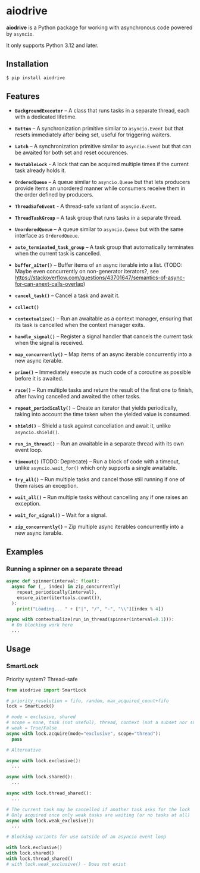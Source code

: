 # aiodrive

**aiodrive** is a Python package for working with asynchronous code powered by `asyncio`.

It only supports Python 3.12 and later.


## Installation

```sh
$ pip install aiodrive
```


## Features

- **`BackgroundExecutor`** – A class that runs tasks in a separate thread, each
  with a dedicated lifetime.
- **`Button`** – A synchronization primitive similar to `asyncio.Event` but that
  resets immediately after being set, useful for triggering waiters.
- **`Latch`** – A synchronization primitive similar to `asyncio.Event` but that
  can be awaited for both set and reset occurences.
- **`NestableLock`** - A lock that can be acquired multiple times if the current
  task already holds it.
- **`OrderedQueue`** – A queue similar to `asyncio.Queue` but that lets
  producers provide items an unordered manner while consumers receive them in
  the order defined by producers.
- **`ThreadSafeEvent`** - A thread-safe variant of `asyncio.Event`.
- **`ThreadTaskGroup`** – A task group that runs tasks in a separate thread.
- **`UnorderedQueue`** – A queue similar to `asyncio.Queue` but with the same
  interface as `OrderedQueue`.

- **`auto_terminated_task_group`** – A task group that automatically terminates
  when the current task is cancelled.
- **`buffer_aiter()`** – Buffer items of an async iterable into a list. (TODO:
  Maybe even concurrently on non-generator iterators?, see
  https://stackoverflow.com/questions/43701647/semantics-of-async-for-can-anext-calls-overlap)
- **`cancel_task()`** – Cancel a task and await it.
- **`collect()`**
- **`contextualize()`** – Run an awaitable as a context manager, ensuring that
  its task is cancelled when the context manager exits.
- **`handle_signal()`** – Register a signal handler that cancels the current
  task when the signal is received.
- **`map_concurrently()`** – Map items of an async iterable concurrently into a
  new async iterable.
- **`prime()`** – Immediately execute as much code of a coroutine as possible
  before it is awaited.
- **`race()`** – Run multiple tasks and return the result of the first one to
  finish, after having cancelled and awaited the other tasks.
- **`repeat_periodically()`** – Create an iterator that yields periodically,
  taking into account the time taken when the yielded value is consumed.
- **`shield()`** – Shield a task against cancellation and await it, unlike
  `asyncio.shield()`.
- **`run_in_thread()`** – Run an awaitable in a separate thread with its
  own event loop.
- **`timeout()`** (TODO: Deprecate) – Run a block of code with a timeout, unlike
  `asyncio.wait_for()` which only supports a single awaitable.
- **`try_all()`** – Run multiple tasks and cancel those still running if one of
  them raises an exception.
- **`wait_all()`** – Run multiple tasks without cancelling any if one raises an
  exception.
- **`wait_for_signal()`** – Wait for a signal.
<!-- - **`wrap_anext()**` - Wrap every iteration of an async iterator with an
  abstract context manager.
  Not sure about that one - this is could also exist for sync iterators on sync context managers, and yet this use case never came up.
  -->
- **`zip_concurrently()`** – Zip multiple async iterables concurrently into a
  new async iterable.


## Examples


### Running a spinner on a separate thread

```py
async def spinner(interval: float):
  async for (_, index) in zip_concurrently(
    repeat_periodically(interval),
    ensure_aiter(itertools.count()),
  ):
    print("Loading... " + ["|", "/", "-", "\\"][index % 4])

async with contextualize(run_in_thread(spinner(interval=0.1))):
  # Do blocking work here
  ...
```


## Usage

### SmartLock

Priority system?
Thread-safe

```py
from aiodrive import SmartLock

# priority_resolution = fifo, random, max_acquired_count+fifo
lock = SmartLock()

# mode = exclusive, shared
# scope = none, task (not useful), thread, context (not a subset nor superset of task and thread)
# weak = True/False
async with lock.acquire(mode="exclusive", scope="thread"):
  pass

# Alternative

async with lock.exclusive():
  ...

async with lock.shared():
  ...

async with lock.thread_shared():
  ...

# The current task may be cancelled if another task asks for the lock
# Only acquired once only weak tasks are waiting (or no tasks at all)
async with lock.weak_exclusive():
  ...

# Blocking variants for use outside of an asyncio event loop

with lock.exclusive()
with lock.shared()
with lock.thread_shared()
# with lock.weak_exclusive() - Does not exist
```
